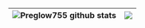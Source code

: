 | <img align="center" src="https://github-readme-stats.vercel.app/api?username=Preglow755&show_icons=true&theme=merko&rank_icon=github" alt="Preglow755 github stats" /> | <img align="center" src="https://github-readme-stats.vercel.app/api/top-langs/?username=Preglow755&theme=merko&layout=donut-vertical" /> |
| ------------- | ------------- |
